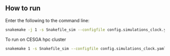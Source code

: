 ## How to run
Enter the following to the command line:
```bash
snakemake -j 1 -s Snakefile_sim --configfile config.simulations_clock.yaml
```

To run on CESGA hpc cluster
```bash
snakemake 1 -s Snakefile_sim --configfile config.simulations_clock.yaml -k --profile ../hpc/slurm --jobs 198
```